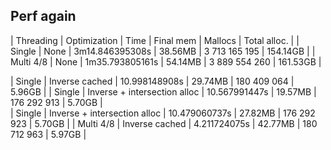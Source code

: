 ## Perf again

| Threading | Optimization | Time | Final mem | Mallocs | Total alloc. | 
| Single | None | 3m14.846395308s | 38.56MB | 3 713 165 195 | 154.14GB |
| Multi 4/8 | None | 1m35.793805161s | 54.14MB | 3 889 554 260 | 161.53GB |
                     
| Single | Inverse cached | 10.998148908s | 29.74MB | 180 409 064 | 5.96GB |
| Single | Inverse + intersection alloc | 10.567991447s | 19.57MB | 176 292 913 | 5.70GB |                       
| Single | Inverse + intersection alloc | 10.479060737s | 27.82MB | 176 292 923 | 5.70GB |
| Multi 4/8 | Inverse cached | 4.211724075s | 42.77MB | 180 712 963 | 5.97GB |


